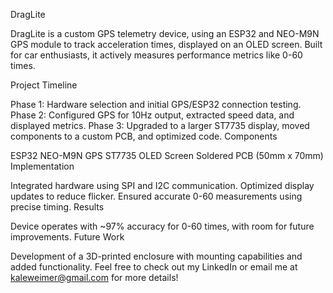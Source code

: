 DragLite

DragLite is a custom GPS telemetry device, using an ESP32 and NEO-M9N GPS module to track acceleration times, displayed on an OLED screen. Built for car enthusiasts, it actively measures performance metrics like 0-60 times.

Project Timeline

Phase 1: Hardware selection and initial GPS/ESP32 connection testing.
Phase 2: Configured GPS for 10Hz output, extracted speed data, and displayed metrics.
Phase 3: Upgraded to a larger ST7735 display, moved components to a custom PCB, and optimized code.
Components

ESP32
NEO-M9N GPS
ST7735 OLED Screen
Soldered PCB (50mm x 70mm)
Implementation

Integrated hardware using SPI and I2C communication.
Optimized display updates to reduce flicker.
Ensured accurate 0-60 measurements using precise timing.
Results

Device operates with ~97% accuracy for 0-60 times, with room for future improvements.
Future Work

Development of a 3D-printed enclosure with mounting capabilities and added functionality.
Feel free to check out my LinkedIn or email me at kaleweimer@gmail.com for more details!
